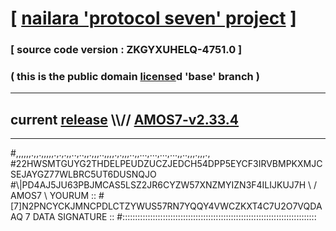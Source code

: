 
# [ [nailara 'protocol seven' project](http://nailara.network/) ]

### [ source code version : ZKGYXUHELQ-4751.0 ]

### ( this is the public domain [license](../license)d 'base' branch )
---
## current [release](https://github.com/nailara-technologies/protocol-7/releases) \\\\// [AMOS7-v2.33.4](https://github.com/nailara-technologies/protocol-7/releases/tag/AMOS7-v2.33.4)
---

#,,,,,,.,,.,,,,,.,.,.,,..,..,,.,,,..,,,,.,.,,,..,,...,...,...,...,,..,,,.,,,.,
#22HWSMTGUYG2THDELPEUDZUCZJEDCH54DPP5EYCF3IRVBMPKXMJCSEJAYGZ77WLBRC5UT6DUSNQJO
#\\\|PD4AJ5JU63PBJMCAS5LSZ2JR6CYZW57XNZMYIZN3F4ILIJKUJ7H \ / AMOS7 \ YOURUM ::
#\[7]N2PNCYCKJMNCPDLCTZYWUS57RN7YQQY4VWCZKXT4C7U2O7VQDAAQ 7  DATA SIGNATURE ::
#:::::::::::::::::::::::::::::::::::::::::::::::::::::::::::::::::::::::::::::
